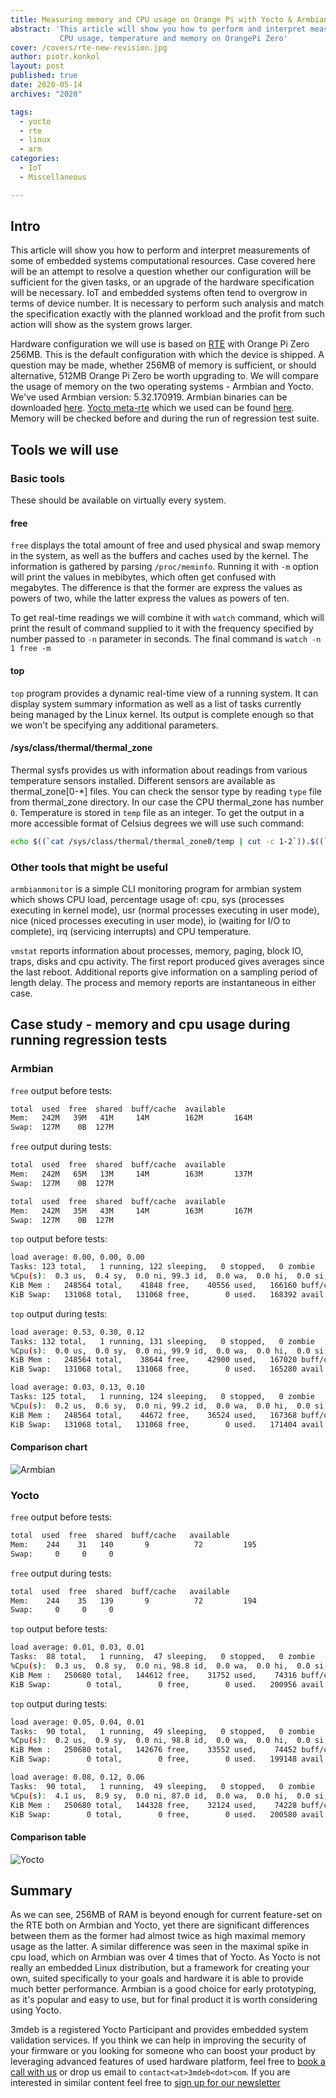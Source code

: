 ```yaml
---
title: Measuring memory and CPU usage on Orange Pi with Yocto & Armbian
abstract: 'This article will show you how to perform and interpret measurements
           CPU usage, temperature and memory on OrangePi Zero'
cover: /covers/rte-new-revision.jpg
author: piotr.konkol
layout: post
published: true
date: 2020-05-14
archives: "2020"

tags:
  - yocto
  - rte
  - linux
  - arm
categories:
  - IoT
  - Miscellaneous

---
```


## Intro

This article will show you how to perform and interpret measurements of some of
embedded systems computational resources. Case covered here will be an attempt
to resolve a question whether our configuration will be sufficient for the given
tasks, or an upgrade of the hardware specification will be necessary. IoT and
embedded systems often tend to overgrow in terms of device number. It is
necessary to perform such analysis and match the specification exactly with the
planned workload and the profit from such action will show as the system grows
larger.

Hardware configuration we will use is based on
[RTE](https://3mdeb.com/products/open-source-hardware/rte/) with Orange Pi Zero
256MB. This is the default configuration with which the device is shipped. A
question may be made, whether 256MB of memory is sufficient, or should
alternative, 512MB Orange Pi Zero be worth upgrading to. We will compare the
usage of memory on the two operating systems - Armbian and Yocto. We've used
Armbian version: 5.32.170919. Armbian binaries can be downloaded
[here](https://dl.armbian.com/_old/orangepizero/archive/).
[Yocto meta-rte](https://github.com/3mdeb/meta-rte) which we used can be found
[here](https://cloud.3mdeb.com/index.php/s/myTkar9CgrgKG9m/download). Memory
will be checked before and during the run of regression test suite.

## Tools we will use

### Basic tools

These should be available on virtually every system.

#### free

`free` displays the total amount of free and used physical and swap memory in
the system, as well as the buffers and caches used by the kernel. The
information is gathered by parsing `/proc/meminfo`. Running it with `-m` option
will print the values in mebibytes, which often get confused with megabytes. The
difference is that the former are express the values as powers of two, while the
latter express the values as powers of ten.

To get real-time readings we will combine it with `watch` command, which will
print the result of command supplied to it with the frequency specified by
number passed to `-n` parameter in seconds. The final command is
`watch -n 1 free -m`

#### top

`top` program provides a dynamic real-time view of a running system. It can
display system summary information as well as a list of tasks currently being
managed by the Linux kernel. Its output is complete enough so that we won't be
specifying any additional parameters.

#### /sys/class/thermal/thermal_zone

Thermal sysfs provides us with information about readings from various
temperature sensors installed. Different sensors are available as
thermal_zone\[0-\*\] files. You can check the sensor type by reading `type` file
from thermal_zone directory. In our case the CPU thermal_zone has number `0`.
Temperature is stored in `temp` file as an integer. To get the output in a more
accessible format of Celsius degrees we will use such command:

```bash
echo $((`cat /sys/class/thermal/thermal_zone0/temp | cut -c 1-2`)).$((`cat /sys/class/thermal/thermal_zone0/temp | cut -c 3-5`))
```

### Other tools that might be useful

`armbianmonitor` is a simple CLI monitoring program for armbian system which
shows CPU load, percentage usage of: cpu, sys (processes executing in kernel
mode), usr (normal processes executing in user mode), nice (niced processes
executing in user mode), io (waiting for I/O to complete), irq (servicing
interrupts) and CPU temperature.

`vmstat` reports information about processes, memory, paging, block IO, traps,
disks and cpu activity. The first report produced gives averages since the last
reboot. Additional reports give information on a sampling period of length
delay. The process and memory reports are instantaneous in either case.

## Case study - memory and cpu usage during running regression tests

### Armbian

`free` output before tests:

```bash
total  used  free  shared  buff/cache  available
Mem:   242M   39M   41M     14M        162M       164M
Swap:  127M    0B  127M
```

`free` output during tests:

```bash
total  used  free  shared  buff/cache  available
Mem:   242M   65M   13M     14M        163M       137M
Swap:  127M    0B  127M
```

```bash
total  used  free  shared  buff/cache  available
Mem:   242M   35M   43M     14M        163M       167M
Swap:  127M    0B  127M
```

`top` output before tests:

```bash
load average: 0.00, 0.00, 0.00
Tasks: 123 total,   1 running, 122 sleeping,   0 stopped,   0 zombie
%Cpu(s):  0.3 us,  0.4 sy,  0.0 ni, 99.3 id,  0.0 wa,  0.0 hi,  0.0 si,  0.0 st
KiB Mem :   248564 total,    41848 free,    40556 used,   166160 buff/cache
KiB Swap:   131068 total,   131068 free,        0 used.   168392 avail Mem
```

`top` output during tests:

```bash
load average: 0.53, 0.30, 0.12
Tasks: 132 total,   1 running, 131 sleeping,   0 stopped,   0 zombie
%Cpu(s):  0.0 us,  0.0 sy,  0.0 ni, 99.9 id,  0.0 wa,  0.0 hi,  0.0 si,  0.0 st
KiB Mem :   248564 total,    38644 free,    42900 used,   167020 buff/cache
KiB Swap:   131068 total,   131068 free,        0 used.   165280 avail Mem
```

```bash
load average: 0.03, 0.13, 0.10
Tasks: 125 total,   1 running, 124 sleeping,   0 stopped,   0 zombie
%Cpu(s):  0.2 us,  0.6 sy,  0.0 ni, 99.2 id,  0.0 wa,  0.0 hi,  0.0 si,  0.0 st
KiB Mem :   248564 total,    44672 free,    36524 used,   167368 buff/cache
KiB Swap:   131068 total,   131068 free,        0 used.   171404 avail Mem
```

#### Comparison chart

![Armbian](/img/Armbian_load&mem_usage_chart.svg)

### Yocto

`free` output before tests:

```bash
total  used  free  shared  buff/cache   available
Mem:    244    31   140       9          72         195
Swap:     0     0     0
```

`free` output during tests:

```bash
total  used  free  shared  buff/cache   available
Mem:    244    35   139       9          72         194
Swap:     0     0     0
```

`top` output before tests:

```bash
load average: 0.01, 0.03, 0.01
Tasks:  88 total,   1 running,  47 sleeping,   0 stopped,   0 zombie
%Cpu(s):  0.3 us,  0.8 sy,  0.0 ni, 98.8 id,  0.0 wa,  0.0 hi,  0.0 si,  0.0 st
KiB Mem :   250680 total,   144612 free,    31752 used,    74316 buff/cache
KiB Swap:        0 total,        0 free,        0 used.   200956 avail Mem
```

`top` output during tests:

```bash
load average: 0.05, 0.04, 0.01
Tasks:  90 total,   1 running,  49 sleeping,   0 stopped,   0 zombie
%Cpu(s):  0.2 us,  0.9 sy,  0.0 ni, 98.8 id,  0.0 wa,  0.0 hi,  0.0 si,  0.0 st
KiB Mem :   250680 total,   142676 free,    33552 used,    74452 buff/cache
KiB Swap:        0 total,        0 free,        0 used.   199148 avail Mem
```

```bash
load average: 0.08, 0.12, 0.06
Tasks:  90 total,   1 running,  49 sleeping,   0 stopped,   0 zombie
%Cpu(s):  4.1 us,  8.9 sy,  0.0 ni, 87.0 id,  0.0 wa,  0.0 hi,  0.0 si,  0.0 st
KiB Mem :   250680 total,   144328 free,    32124 used,    74228 buff/cache
KiB Swap:        0 total,        0 free,        0 used.   200580 avail Mem
```

#### Comparison table

![Yocto](/img/Yocto_load&mem_usage_chart.svg)

## Summary

As we can see, 256MB of RAM is beyond enough for current feature-set on the RTE
both on Armbian and Yocto, yet there are significant differences between them as
the former had almost twice as high maximal memory usage as the latter. A
similar difference was seen in the maximal spike in cpu load, which on Armbian
was over 4 times that of Yocto. As Yocto is not really an embedded Linux
distribution, but a framework for creating your own, suited specifically to your
goals and hardware it is able to provide much better performance. Armbian is a
good choice for early prototyping, as it's popular and easy to use, but for
final product it is worth considering using Yocto.

3mdeb is a registered Yocto Participant and provides embedded system validation
services. If you think we can help in improving the security of your firmware or
you looking for someone who can boost your product by leveraging advanced
features of used hardware platform, feel free to
[book a call with us](https://calendly.com/3mdeb/consulting-remote-meeting) or
drop us email to `contact<at>3mdeb<dot>com`. If you are interested in similar
content feel free to [sign up for our newsletter](https://newsletter.3mdeb.com/subscription/PW6XnCeK6)
